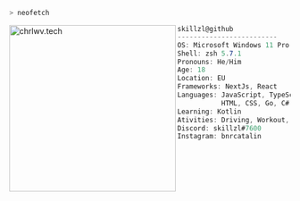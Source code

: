 
```zsh
> neofetch
```

<a href="https://chrlwv.tech"><img align="left" src="https://i.imgur.com/nBPAjRl.png" alt="chrlwv.tech" width="298" /><a/>

```csharp
skillzl@github
-------------------------
OS: Microsoft Windows 11 Pro
Shell: zsh 5.7.1
Pronouns: He/Him
Age: 18 
Location: EU
Frameworks: NextJs, React
Languages: JavaScript, TypeScript,
           HTML, CSS, Go, C#
Learning: Kotlin
Ativities: Driving, Workout, Coding
Discord: skillzl#7600
Instagram: bnrcatalin
```
